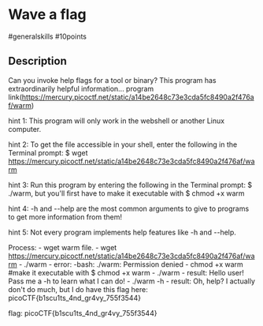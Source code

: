 # Wave a flag

#generalskills #10points

## Description

Can you invoke help flags for a tool or binary? 
This program has extraordinarily helpful information...
program link(https://mercury.picoctf.net/static/a14be2648c73e3cda5fc8490a2f476af/warm)

hint 1: This program will only work in the webshell or another Linux computer.

hint 2: To get the file accessible in your shell, enter the following in the Terminal prompt: 
$ wget https://mercury.picoctf.net/static/a14be2648c73e3cda5fc8490a2f476af/warm

hint 3: Run this program by entering the following in the Terminal prompt: 
$ ./warm, but you'll first have to make it executable with $ chmod +x warm

hint 4: -h and --help are the most common arguments to give to programs to get more information from them!

hint 5: Not every program implements help features like -h and --help.

Process:
    - wget warm file.
      - wget https://mercury.picoctf.net/static/a14be2648c73e3cda5fc8490a2f476af/warm
    - ./warm 
      - error: -bash: ./warm: Permission denied
    - chmod +x warm     #make it executable with $ chmod +x warm
    - ./warm
      - result: Hello user! Pass me a -h to learn what I can do!
    - ./warm -h
      - result: Oh, help? I actually don't do much, but I do have this flag here: picoCTF{b1scu1ts_4nd_gr4vy_755f3544}

flag: picoCTF{b1scu1ts_4nd_gr4vy_755f3544}

